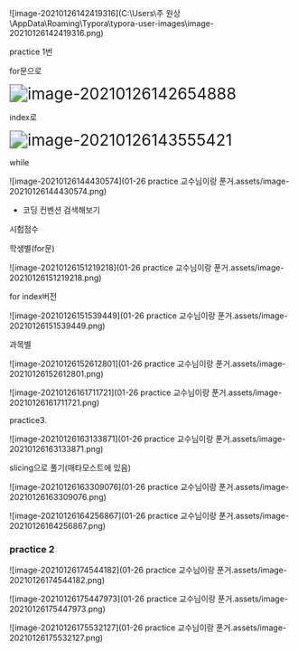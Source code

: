 

![image-20210126142419316](C:\Users\주 원상\AppData\Roaming\Typora\typora-user-images\image-20210126142419316.png)



practice 1번

for문으로

<img src="C:\Users\주 원상\AppData\Roaming\Typora\typora-user-images\image-20210126142654888.png" alt="image-20210126142654888" style="zoom:200%;" />

index로

<img src="01-26 practice 교수님이랑 푼거.assets/image-20210126143555421.png" alt="image-20210126143555421" style="zoom:200%;" />



while

![image-20210126144430574](01-26 practice 교수님이랑 푼거.assets/image-20210126144430574.png)



* 코딩 컨벤션 검색해보기







시험점수

학생별(for문)

![image-20210126151219218](01-26 practice 교수님이랑 푼거.assets/image-20210126151219218.png)



for index버전



![image-20210126151539449](01-26 practice 교수님이랑 푼거.assets/image-20210126151539449.png)







과목별

![image-20210126152612801](01-26 practice 교수님이랑 푼거.assets/image-20210126152612801.png)





![image-20210126161711721](01-26 practice 교수님이랑 푼거.assets/image-20210126161711721.png)





practice3.

![image-20210126163133871](01-26 practice 교수님이랑 푼거.assets/image-20210126163133871.png)

slicing으로 풀기(매타모스트에 있음)



![image-20210126163309076](01-26 practice 교수님이랑 푼거.assets/image-20210126163309076.png)

![image-20210126164256867](01-26 practice 교수님이랑 푼거.assets/image-20210126164256867.png)





### practice 2



![image-20210126174544182](01-26 practice 교수님이랑 푼거.assets/image-20210126174544182.png)







![image-20210126175447973](01-26 practice 교수님이랑 푼거.assets/image-20210126175447973.png)

![image-20210126175532127](01-26 practice 교수님이랑 푼거.assets/image-20210126175532127.png)

